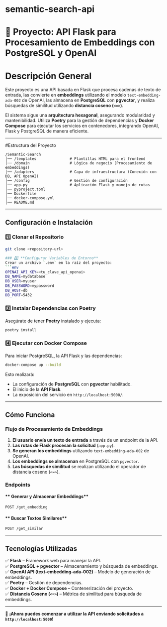 # semantic-search-api

# 📌 Proyecto: API Flask para Procesamiento de Embeddings con PostgreSQL y OpenAI

# Descripción General

Este proyecto es una API basada en Flask que procesa cadenas de texto de entrada, las convierte en **embeddings** utilizando el modelo `text-embedding-ada-002` de OpenAI, las almacena en **PostgreSQL** con **pgvector**, y realiza búsquedas de similitud utilizando **distancia coseno (`<=>`)**.

El sistema sigue una **arquitectura hexagonal**, asegurando modularidad y mantenibilidad. Utiliza **Poetry** para la gestión de dependencias y **Docker Compose** para ejecutar los servicios en contenedores, integrando OpenAI, Flask y PostgreSQL de manera eficiente.

---

#Estructura del Proyecto

```
/Semantic-Search
│── /templates               # Plantillas HTML para el frontend
│── /domain                  # Lógica de negocio (Procesamiento de embeddings)
│── /adapters                # Capa de infraestructura (Conexión con DB, API OpenAI)
│── /config                  # Gestión de configuración
│── app.py                   # Aplicación Flask y manejo de rutas
│── pyproject.toml
│── Dockerfile
│── docker-compose.yml
│── README.md
```

---

## Configuración e Instalación

### 1️⃣ **Clonar el Repositorio**

````bash
git clone <repository-url>

### 2️⃣ **Configurar Variables de Entorno**
Crear un archivo `.env` en la raíz del proyecto:
```env
OPENAI_API_KEY=<tu_clave_api_openai>
DB_NAME=mydatabase
DB_USER=myuser
DB_PASSWORD=mypassword
DB_HOST=db
DB_PORT=5432
````

### 3️⃣ **Instalar Dependencias con Poetry**

Asegúrate de tener **Poetry** instalado y ejecuta:

```bash
poetry install
```

### 4️⃣ **Ejecutar con Docker Compose**

Para iniciar PostgreSQL, la API Flask y las dependencias:

```bash
docker-compose up --build
```

Esto realizará:

- La configuración de **PostgreSQL** con **pgvector** habilitado.
- El inicio de la **API Flask**.
- La exposición del servicio en `http://localhost:5000/`.

---

## Cómo Funciona

### **Flujo de Procesamiento de Embeddings**

1. **El usuario envía un texto de entrada** a través de un endpoint de la API.
2. **Las rutas de Flask procesan la solicitud** (`app.py`).
3. **Se generan los embeddings** utilizando `text-embedding-ada-002` de OpenAI.
4. **Los embeddings se almacenan** en PostgreSQL con `pgvector`.
5. **Las búsquedas de similitud** se realizan utilizando el operador de distancia coseno (`<=>`).

### **Endpoints**

#### ** Generar y Almacenar Embeddings**

```http
POST /get_embedding
```

#### ** Buscar Textos Similares**

```http
POST /get_similar
```

---

## **Tecnologías Utilizadas**

✅ **Flask** – Framework web para manejar la API.  
✅ **PostgreSQL + pgvector** – Almacenamiento y búsqueda de embeddings.  
✅ **OpenAI API (text-embedding-ada-002)** – Modelo de generación de embeddings.  
✅ **Poetry** – Gestión de dependencias.  
✅ **Docker + Docker Compose** – Contenerización del proyecto.  
✅ **Distancia Coseno (`<=>`)** – Métrica de similitud para búsqueda de embeddings.

---

🚀 **¡Ahora puedes comenzar a utilizar la API enviando solicitudes a `http://localhost:5000`!**
